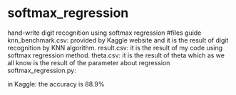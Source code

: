 # softmax_regression
hand-write digit recognition using softmax regression
#files guide
knn_benchmark.csv: provided by Kaggle website and it is the result of digit recognition by KNN algorithm.
result.csv: it is the result of my code using softmax regression method.
theta.csv: it is the result of theta which as we all know is the result of the parameter about regression
softmax_regression.py:

in Kaggle: the accuracy is 88.9%
